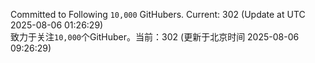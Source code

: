 Committed to Following `10,000` GitHubers. Current: <!-- FOLLOWING_COUNT -->302<!-- FOLLOWING_COUNT --> (Update at UTC <!-- LAST_UPDATED -->2025-08-06 01:26:29<!-- LAST_UPDATED -->)<br>
致力于关注`10,000`个GitHuber。当前：<!-- FOLLOWING_COUNT -->302<!-- FOLLOWING_COUNT --> (更新于北京时间 <!-- LAST_UPDATED_CST -->2025-08-06 09:26:29<!-- LAST_UPDATED_CST -->)
